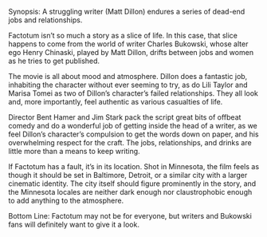 Synopsis: A struggling writer (Matt Dillon) endures a series of dead-end jobs and relationships.

Factotum isn’t so much a story as a slice of life.  In this case, that slice happens to come from the world of writer Charles Bukowski, whose alter ego Henry Chinaski, played by Matt Dillon, drifts between jobs and women as he tries to get published.

The movie is all about mood and atmosphere.  Dillon does a fantastic job, inhabiting the character without ever seeming to try, as do Lili Taylor and Marisa Tomei as two of Dillon’s character’s failed relationships. They all look and, more importantly, feel authentic as various casualties of life.

Director Bent Hamer and Jim Stark pack the script great bits of offbeat comedy and do a wonderful job of getting inside the head of a writer, as we feel Dillon’s character’s compulsion to get the words down on paper, and his overwhelming respect for the craft.  The jobs, relationships, and drinks are little more than a means to keep writing.

If Factotum has a fault, it’s in its location.  Shot in Minnesota, the film feels as though it should be set in Baltimore, Detroit, or a similar city with a larger cinematic identity.  The city itself should figure prominently in the story, and the Minnesota locales are neither dark enough nor claustrophobic enough to add anything to the atmosphere.

Bottom Line: Factotum may not be for everyone, but writers and Bukowski fans will definitely want to give it a look.